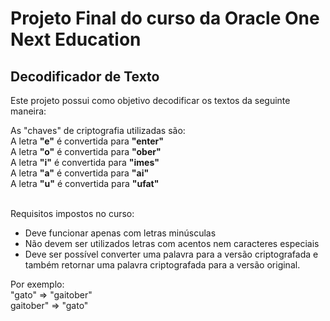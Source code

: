 <h1>Projeto Final do curso da Oracle One Next Education</h1>
<h2>Decodificador de Texto</h2>

<p>Este projeto possui como objetivo decodificar os textos da seguinte maneira:<br>

As "chaves" de criptografia utilizadas são:<br>
A letra <b>"e"</b> é convertida para <b>"enter"</b><br>
A letra <b>"o"</b> é convertida para <b>"ober"</b><br>
A letra <b>"i"</b> é convertida para <b>"imes"</b><br>
A letra <b>"a"</b> é convertida para <b>"ai"</b><br>
A letra <b>"u"</b> é convertida para <b>"ufat"</b><br><br>

Requisitos impostos no curso:
- Deve funcionar apenas com letras minúsculas
- Não devem ser utilizados letras com acentos nem caracteres especiais
- Deve ser possível converter uma palavra para a versão criptografada e também retornar uma palavra criptografada para a versão original.

Por exemplo:<br>
"gato" => "gaitober"<br>
gaitober" => "gato"
